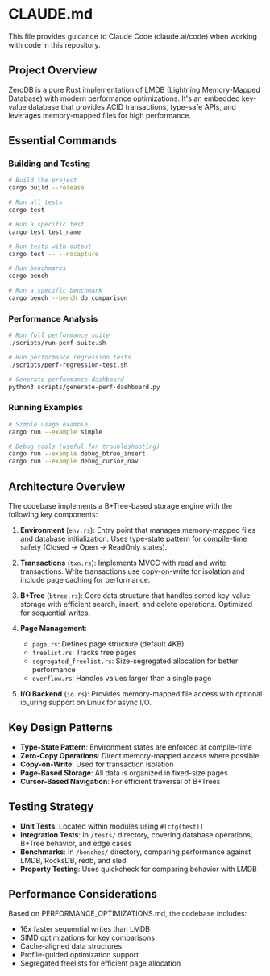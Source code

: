 # CLAUDE.md

This file provides guidance to Claude Code (claude.ai/code) when working with code in this repository.

## Project Overview

ZeroDB is a pure Rust implementation of LMDB (Lightning Memory-Mapped Database) with modern performance optimizations. It's an embedded key-value database that provides ACID transactions, type-safe APIs, and leverages memory-mapped files for high performance.

## Essential Commands

### Building and Testing
```bash
# Build the project
cargo build --release

# Run all tests
cargo test

# Run a specific test
cargo test test_name

# Run tests with output
cargo test -- --nocapture

# Run benchmarks
cargo bench

# Run a specific benchmark
cargo bench --bench db_comparison
```

### Performance Analysis
```bash
# Run full performance suite
./scripts/run-perf-suite.sh

# Run performance regression tests
./scripts/perf-regression-test.sh

# Generate performance dashboard
python3 scripts/generate-perf-dashboard.py
```

### Running Examples
```bash
# Simple usage example
cargo run --example simple

# Debug tools (useful for troubleshooting)
cargo run --example debug_btree_insert
cargo run --example debug_cursor_nav
```

## Architecture Overview

The codebase implements a B+Tree-based storage engine with the following key components:

1. **Environment** (`env.rs`): Entry point that manages memory-mapped files and database initialization. Uses type-state pattern for compile-time safety (Closed → Open → ReadOnly states).

2. **Transactions** (`txn.rs`): Implements MVCC with read and write transactions. Write transactions use copy-on-write for isolation and include page caching for performance.

3. **B+Tree** (`btree.rs`): Core data structure that handles sorted key-value storage with efficient search, insert, and delete operations. Optimized for sequential writes.

4. **Page Management**: 
   - `page.rs`: Defines page structure (default 4KB)
   - `freelist.rs`: Tracks free pages
   - `segregated_freelist.rs`: Size-segregated allocation for better performance
   - `overflow.rs`: Handles values larger than a single page

5. **I/O Backend** (`io.rs`): Provides memory-mapped file access with optional io_uring support on Linux for async I/O.

## Key Design Patterns

- **Type-State Pattern**: Environment states are enforced at compile-time
- **Zero-Copy Operations**: Direct memory-mapped access where possible
- **Copy-on-Write**: Used for transaction isolation
- **Page-Based Storage**: All data is organized in fixed-size pages
- **Cursor-Based Navigation**: For efficient traversal of B+Trees

## Testing Strategy

- **Unit Tests**: Located within modules using `#[cfg(test)]`
- **Integration Tests**: In `/tests/` directory, covering database operations, B+Tree behavior, and edge cases
- **Benchmarks**: In `/benches/` directory, comparing performance against LMDB, RocksDB, redb, and sled
- **Property Testing**: Uses quickcheck for comparing behavior with LMDB

## Performance Considerations

Based on PERFORMANCE_OPTIMIZATIONS.md, the codebase includes:
- 16x faster sequential writes than LMDB
- SIMD optimizations for key comparisons
- Cache-aligned data structures
- Profile-guided optimization support
- Segregated freelists for efficient page allocation